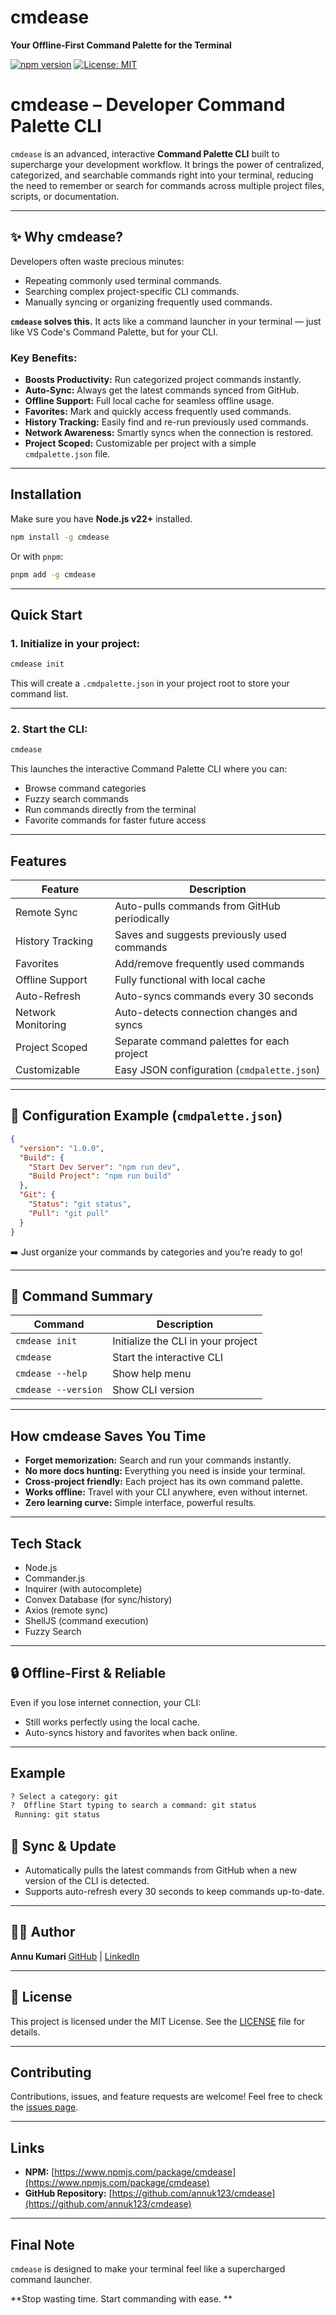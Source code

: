 # cmdease 

**Your Offline-First Command Palette for the Terminal**

[![npm version](https://img.shields.io/npm/v/cmdease.svg)](https://www.npmjs.com/package/cmdease)
[![License: MIT](https://img.shields.io/badge/License-MIT-green.svg)](LICENSE)

#  cmdease – Developer Command Palette CLI

`cmdease` is an advanced, interactive **Command Palette CLI** built to supercharge your development workflow.
It brings the power of centralized, categorized, and searchable commands right into your terminal, reducing the need to remember or search for commands across multiple project files, scripts, or documentation.

---

## ✨ Why cmdease?

Developers often waste precious minutes:

* Repeating commonly used terminal commands.
* Searching complex project-specific CLI commands.
* Manually syncing or organizing frequently used commands.

**`cmdease` solves this.**
It acts like a command launcher in your terminal — just like VS Code's Command Palette, but for your CLI.

###  Key Benefits:

*  **Boosts Productivity:** Run categorized project commands instantly.
*  **Auto-Sync:** Always get the latest commands synced from GitHub.
*  **Offline Support:** Full local cache for seamless offline usage.
*  **Favorites:** Mark and quickly access frequently used commands.
*  **History Tracking:** Easily find and re-run previously used commands.
*  **Network Awareness:** Smartly syncs when the connection is restored.
*  **Project Scoped:** Customizable per project with a simple `cmdpalette.json` file.

---

##  Installation

Make sure you have **Node.js v22+** installed.

```bash
npm install -g cmdease
```

Or with `pnpm`:

```bash
pnpm add -g cmdease
```

---

##  Quick Start

### 1. Initialize in your project:

```bash
cmdease init
```

This will create a `.cmdpalette.json` in your project root to store your command list.

---

### 2. Start the CLI:

```bash
cmdease
```

This launches the interactive Command Palette CLI where you can:

* Browse command categories
* Fuzzy search commands
* Run commands directly from the terminal
* Favorite commands for faster future access

---

##  Features

| Feature              | Description                                  |
| -------------------- | -------------------------------------------- |
|  Remote Sync       | Auto-pulls commands from GitHub periodically |
|  History Tracking  | Saves and suggests previously used commands  |
|  Favorites         | Add/remove frequently used commands          |
|  Offline Support    | Fully functional with local cache            |
|  Auto-Refresh      | Auto-syncs commands every 30 seconds         |
|  Network Monitoring | Auto-detects connection changes and syncs    |
|  Project Scoped    | Separate command palettes for each project   |
|  Customizable     | Easy JSON configuration (`cmdpalette.json`)  |

---

## 📝 Configuration Example (`cmdpalette.json`)

```json
{
  "version": "1.0.0",
  "Build": {
    "Start Dev Server": "npm run dev",
    "Build Project": "npm run build"
  },
  "Git": {
    "Status": "git status",
    "Pull": "git pull"
  }
}
```

➡️ Just organize your commands by categories and you’re ready to go!

---

## 🚦 Command Summary

| Command             | Description                        |
| ------------------- | ---------------------------------- |
| `cmdease init`      | Initialize the CLI in your project |
| `cmdease`           | Start the interactive CLI          |
| `cmdease --help`    | Show help menu                     |
| `cmdease --version` | Show CLI version                   |

---

##  How cmdease Saves You Time

* **Forget memorization:** Search and run your commands instantly.
* **No more docs hunting:** Everything you need is inside your terminal.
* **Cross-project friendly:** Each project has its own command palette.
* **Works offline:** Travel with your CLI anywhere, even without internet.
* **Zero learning curve:** Simple interface, powerful results.

---

##  Tech Stack

* Node.js
* Commander.js
* Inquirer (with autocomplete)
* Convex Database (for sync/history)
* Axios (remote sync)
* ShellJS (command execution)
* Fuzzy Search

---

## 🔒 Offline-First & Reliable

Even if you lose internet connection, your CLI:

* Still works perfectly using the local cache.
* Auto-syncs history and favorites when back online.


---

##  Example

```bash
? Select a category: git
?  Offline Start typing to search a command: git status
 Running: git status
```


## 🔄 Sync & Update

* Automatically pulls the latest commands from GitHub when a new version of the CLI is detected.
* Supports auto-refresh every 30 seconds to keep commands up-to-date.

---

## 🧑‍💻 Author

**Annu Kumari**
[GitHub](https://github.com/annuk123) | [LinkedIn](https://www.linkedin.com/in/annu-kumari-540337237/)

---

## 📄 License

This project is licensed under the MIT License. See the [LICENSE](LICENSE) file for details.

---

##  Contributing

Contributions, issues, and feature requests are welcome!
Feel free to check the [issues page](https://github.com/annuk123/cmdease/issues).

---

##  Links

* **NPM:** [https://www.npmjs.com/package/cmdease](https://www.npmjs.com/package/cmdease)
* **GitHub Repository:** [https://github.com/annuk123/cmdease](https://github.com/annuk123/cmdease)

---


##  Final Note

`cmdease` is designed to make your terminal feel like a supercharged command launcher.

**Stop wasting time. Start commanding with ease. **